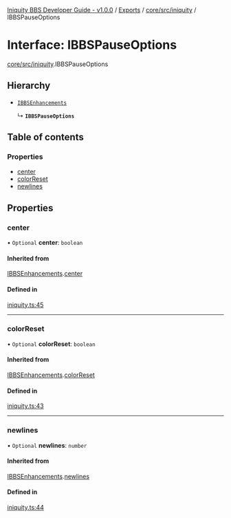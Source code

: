 [Iniquity BBS Developer Guide - v1.0.0](../README.md) / [Exports](../modules.md) / [core/src/iniquity](../modules/core_src_iniquity.md) / IBBSPauseOptions

# Interface: IBBSPauseOptions

[core/src/iniquity](../modules/core_src_iniquity.md).IBBSPauseOptions

## Hierarchy

- [`IBBSEnhancements`](core_src_iniquity.IBBSEnhancements.md)

  ↳ **`IBBSPauseOptions`**

## Table of contents

### Properties

- [center](core_src_iniquity.IBBSPauseOptions.md#center)
- [colorReset](core_src_iniquity.IBBSPauseOptions.md#colorreset)
- [newlines](core_src_iniquity.IBBSPauseOptions.md#newlines)

## Properties

### center

• `Optional` **center**: `boolean`

#### Inherited from

[IBBSEnhancements](core_src_iniquity.IBBSEnhancements.md).[center](core_src_iniquity.IBBSEnhancements.md#center)

#### Defined in

[iniquity.ts:45](https://github.com/iniquitybbs/iniquity/blob/41dba24/packages/core/src/iniquity.ts#L45)

___

### colorReset

• `Optional` **colorReset**: `boolean`

#### Inherited from

[IBBSEnhancements](core_src_iniquity.IBBSEnhancements.md).[colorReset](core_src_iniquity.IBBSEnhancements.md#colorreset)

#### Defined in

[iniquity.ts:43](https://github.com/iniquitybbs/iniquity/blob/41dba24/packages/core/src/iniquity.ts#L43)

___

### newlines

• `Optional` **newlines**: `number`

#### Inherited from

[IBBSEnhancements](core_src_iniquity.IBBSEnhancements.md).[newlines](core_src_iniquity.IBBSEnhancements.md#newlines)

#### Defined in

[iniquity.ts:44](https://github.com/iniquitybbs/iniquity/blob/41dba24/packages/core/src/iniquity.ts#L44)
